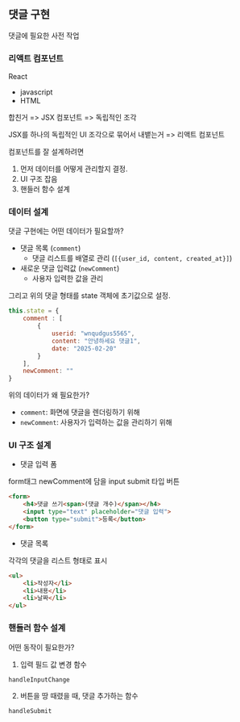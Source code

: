 ## 댓글 구현

댓글에 필요한 사전 작업

### 리액트 컴포넌트

React

- javascript
- HTML

합친거 => JSX
컴포넌트 => 독립적인 조각

JSX를 하나의 독립적인 UI 조각으로 묶어서 내뱉는거
=> 리액트 컴포넌트

컴포넌트를 잘 설계하려면

1. 먼저 데이터를 어떻게 관리할지 결정.
2. UI 구조 잡음
3. 핸들러 함수 설계

### 데이터 설계

댓글 구현에는 어떤 데이터가 필요할까?

- 댓글 목록 (`comment`)
    - 댓글 리스트를 배열로 관리 (`[{user_id, content, created_at}]`)
- 새로운 댓글 입력값 (`newComment`)
    - 사용자 입력한 값을 관리

그리고 위의 댓글 형태를 state 객체에 초기값으로 설정.  

```js
this.state = {
    comment : [
        { 
            userid: "wnqudgus5565", 
            content: "안녕하세요 댓글1", 
            date: "2025-02-20" 
        }
    ],
    newComment: ""
}
```

위의 데이터가 왜 필요한가?

- `comment`: 화면에 댓글을 렌더링하기 위해
- `newComment`: 사용자가 입력하는 값을 관리하기 위해

### UI 구조 설계

- 댓글 입력 폼

form태그
newComment에 담을 input
submit 타입 버튼

```html
<form>
    <h4>댓글 쓰기<span>(댓글 개수)</span></h4>
    <input type="text" placeholder="댓글 입력">
    <button type="submit">등록</button>
</form>
```

- 댓글 목록

각각의 댓글을 리스트 형태로 표시

```html
<ul>
    <li>작성자</li>
    <li>내용</li>
    <li>날짜</li>
</ul>
```

### 핸들러 함수 설계

어떤 동작이 필요한가?

1. 입력 필드 값 변경 함수

`handleInputChange`

2. 버튼을 땅 때렸을 때, 댓글 추가하는 함수

`handleSubmit`